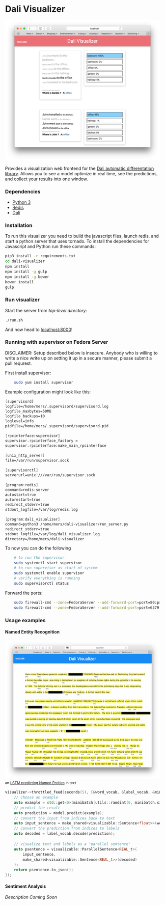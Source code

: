 Dali Visualizer
===============

![Babi visual](readme_images/dali_visualizer_babi.alpha.png)

Provides a visualization web frontend for the [Dali automatic differentation library](http://github.com/JonathanRaiman/recurrentjs). Allows you to see a model optimize in real time, see the predictions, and collect your results into one window.

### Dependencies

* [Python 3](https://www.python.org/download/releases/3.0/)
* [Redis](http://redis.io)
* [Dali](http://github.com/JonathanRaiman/recurrentjs)

### Installation

To run this visualizer you need to build the javascript files,
launch redis, and start a python server that uses tornado.
To install the dependencies for Javascript and Python run
these commands:

```bash
pip3 install -r requirements.txt
cd dali-visualizer
npm install
npm install -g gulp
npm install -g bower
bower install
gulp
```

### Run visualizer

Start the server from *top-level directory*:

```bash
./run.sh
```

And now head to [localhost:8000](http://localhost:8000)!

### Running with supervisor on Fedora Server

DISCLAIMER: Setup described below is insecure. Anybody
who is willing to write a nice write up on setting
it up in a secure manner, please submit a pull requrest.

First install supervisor:

```bash
    sudo yum install supervisor
```

Example configuration might look like this:

```
[supervisord]
logfile=/home/mers/.supervisord/supervisord.log
logfile_maxbytes=50MB
logfile_backups=10
loglevel=info
pidfile=/home/mers/.supervisord/supervisord.pid

[rpcinterface:supervisor]
supervisor.rpcinterface_factory = supervisor.rpcinterface:make_main_rpcinterface

[unix_http_server]
file=/var/run/supervisor.sock

[supervisorctl]
serverurl=unix:///var/run/supervisor.sock

[program:redis]
command=redis-server
autostart=true
autorestart=true
redirect_stderr=true
stdout_logfile=/var/log/redis.log

[program:dali_visualizer]
command=python3 /home/mers/dali-visualizer/run_server.py
redirect_stderr=true
stdout_logfile=/var/log/dali_visualizer.log
directory=/home/mers/dali-visualizer
```

To now you can do the following

```bash
    # to run the supervisor
    sudo systemctl start supervisor
    # to run supervisor as start of system
    sudo systemctl enable supervisor
    # verify everything is running
    sudo supervisorctl status
```

Forward the ports:
```bash
    sudo firewall-cmd --zone=FedoraServer --add-forward-port=port=80:proto=tcp:toport=8000
    sudo firewall-cmd --zone=FedoraServer --add-forward-port=port=6379:proto=tcp:toport=6379
```

### Usage examples

#### Named Entity Recognition

![NER visual](readme_images/dali_visualizer_ner.alpha.png)
<small>an [LSTM predicting Named Entities](https://github.com/JonathanRaiman/Dali/blob/master/examples/sparse_ner.cpp) in text</small>

```cpp
visualizer->throttled_feed(seconds(5), [&word_vocab, &label_vocab, &minibatch, &model]() {
    // choose an example
    auto example = std::get<0>(minibatch[utils::randint(0, minibatch.size()-1)]);
    // predict the result
    auto prediction = model.predict(example);
    // convert the input from indices back to text
    auto input_sentence = make_shared<visualizable::Sentence<float>>(word_vocab.decode(example));
    // convert the prediction from indices to labels
    auto decoded = label_vocab.decode(prediction);

    // visualize text and labels as a "parallel sentence"
    auto psentence = visualizable::ParallelSentence<REAL_t>(
        input_sentence,
        make_shared<visualizable::Sentence<REAL_t>>(decoded)
    );
    return psentence.to_json();
});
```

#### Sentiment Analysis

*Description Coming Soon*
